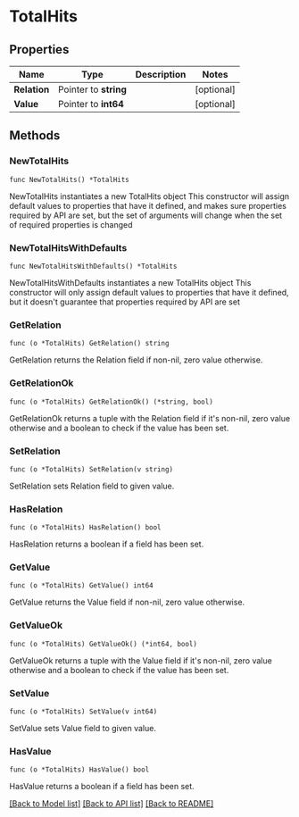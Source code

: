# TotalHits

## Properties

Name | Type | Description | Notes
------------ | ------------- | ------------- | -------------
**Relation** | Pointer to **string** |  | [optional] 
**Value** | Pointer to **int64** |  | [optional] 

## Methods

### NewTotalHits

`func NewTotalHits() *TotalHits`

NewTotalHits instantiates a new TotalHits object
This constructor will assign default values to properties that have it defined,
and makes sure properties required by API are set, but the set of arguments
will change when the set of required properties is changed

### NewTotalHitsWithDefaults

`func NewTotalHitsWithDefaults() *TotalHits`

NewTotalHitsWithDefaults instantiates a new TotalHits object
This constructor will only assign default values to properties that have it defined,
but it doesn't guarantee that properties required by API are set

### GetRelation

`func (o *TotalHits) GetRelation() string`

GetRelation returns the Relation field if non-nil, zero value otherwise.

### GetRelationOk

`func (o *TotalHits) GetRelationOk() (*string, bool)`

GetRelationOk returns a tuple with the Relation field if it's non-nil, zero value otherwise
and a boolean to check if the value has been set.

### SetRelation

`func (o *TotalHits) SetRelation(v string)`

SetRelation sets Relation field to given value.

### HasRelation

`func (o *TotalHits) HasRelation() bool`

HasRelation returns a boolean if a field has been set.

### GetValue

`func (o *TotalHits) GetValue() int64`

GetValue returns the Value field if non-nil, zero value otherwise.

### GetValueOk

`func (o *TotalHits) GetValueOk() (*int64, bool)`

GetValueOk returns a tuple with the Value field if it's non-nil, zero value otherwise
and a boolean to check if the value has been set.

### SetValue

`func (o *TotalHits) SetValue(v int64)`

SetValue sets Value field to given value.

### HasValue

`func (o *TotalHits) HasValue() bool`

HasValue returns a boolean if a field has been set.


[[Back to Model list]](../README.md#documentation-for-models) [[Back to API list]](../README.md#documentation-for-api-endpoints) [[Back to README]](../README.md)


